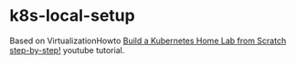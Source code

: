 # k8s-local-setup

Based on VirtualizationHowto [Build a Kubernetes Home Lab from Scratch step-by-step!](https://youtu.be/_WW16Sp8-Jw) youtube tutorial.
